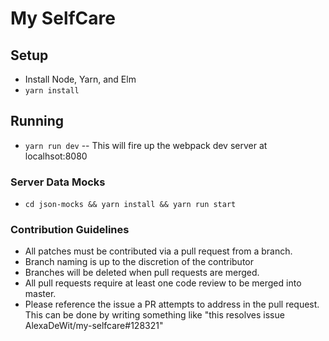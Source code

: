 # My SelfCare

## Setup

- Install Node, Yarn, and Elm
- `yarn install`

## Running

- `yarn run dev` -- This will fire up the webpack dev server at localhsot:8080

### Server Data Mocks

- `cd json-mocks && yarn install && yarn run start`

### Contribution Guidelines

- All patches must be contributed via a pull request from a branch.
- Branch naming is up to the discretion of the contributor
- Branches will be deleted when pull requests are merged.
- All pull requests require at least one code review to be merged into master.
- Please reference the issue a PR attempts to address in the pull request. This can be done by writing something like "this resolves issue AlexaDeWit/my-selfcare#128321"

